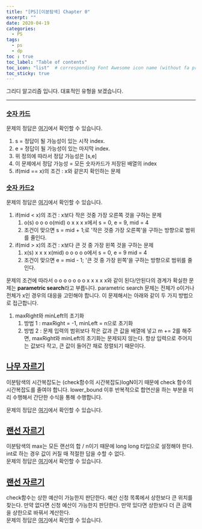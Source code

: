 ```yaml
---
title: "[PS][이분탐색] Chapter 0"
excerpt: ""
date: 2020-04-19
categories:
  - PS
tags:
  - ps 
  - dp
toc : true
toc_label: "Table of contents"
toc_icon: "list"  # corresponding Font Awesome icon name (without fa prefix)
toc_sticky: true
---
```


그리디 알고리즘 입니다. 대표적인 유형을 보겠습니다. 
- - -

### [숫자 카드](https://www.acmicpc.net/problem/10815)

문제의 정답은 [여기](https://gist.github.com/niklasjang/1ce3800d7fb9fb94ad7dee9f7ddd107e)에서 확인할 수 있습니다. 

1. s = 정답이 될 가능성이 있는 시작 index.
1. e = 정답이 될 가능성이 있는 마지막 index.
1. 위 정의에 따라서 정답 가능성은 [s,e]
1. 이 문제에서 정답 가능성 = 모든 숫자카드가 저장된 배열의 index
1. if(mid == x)의 조건 : x와 같은지 확인하는 문제

### [숫자 카드2](https://www.acmicpc.net/problem/10816)

문제의 정답은 [여기](https://gist.github.com/niklasjang/f77bd8b1d4342982dcd25f38dc68dada)에서 확인할 수 있습니다. 

1. if(mid < x)의 조건 : x보다 작은 것중 가장 오른쪽 것을 구하는 문제
	1. o(s) o o o o(mid) o x x x x에서 s = 0, e = 9, mid = 4
	1. 조건이 맞으면 s = mid + 1;로 '작은 것중 가장 오른쪽'을 구하는 방향으로 범위를 줄인다.
1. if(mid > x)의 조건 : x보다 큰 것 중 가장 왼쪽 것을 구하는 문제
	1. x(s) x x x x(mid) o o o o o에서 s = 0, e = 9 mid = 4
	1. 조건이 맞으면 e = mid - 1; '큰 것 중 가장 왼쪽'을 구하는 방향으로 범위를 줄인다.

문제의 조건에 따라서 o o o o o o o x x x x x와 같이 된다/안된다의 경계가 확실한 문제는 **parametric search**라고 부릅니다.
parametric search 문제는 전체가 o이거나 전체가 x인 경우의 대응을 고민해야 합니다. 이 문제해서는 아래와 같이 두 가지 방법으로 접근합니다.  

1. maxRight와 minLeft의 초기화
	1. 방법 1 : maxRight = -1, minLeft = n으로 초기화
	1. 방법 2 : 문제 입력의 범위보다 작은 값과 큰 값을 배열에 넣고 m += 2를 해주면, maxRight와 minLeft의 초기화는 문제되지 않는다. 항상 입력으로 주어지는 값보다 작고, 큰 값이 들어간 채로 정렬되기 때문이다.  

## [나무 자르기](https://www.acmicpc.net/problem/2805)

이분탐색의 시간복잡도는 (check함수의 시간복잡도)logN이기 때문에 check 함수의 시간복잡도를 줄여야 합니다. lower_bound 이후 반복적으로 합연산을 하는 부분을 미리 수행해서 간단한 수식을 통해 수행합니다.  

문제의 정답은 [여기](https://gist.github.com/niklasjang/4b74dd1342cd6421bc7f127946e09ab5)에서 확인할 수 있습니다. 

## [랜선 자르기](https://www.acmicpc.net/problem/1654)

이분탐색의 max는 모든 랜선의 합 / n이기 때문에 long long 타입으로 설정해야 한다. int로 하는 경우 값이 커질 때 적절한 답을 수할 수 없다.  
문제의 정답은 [여기](https://gist.github.com/niklasjang/73a11da90de77676d5dbd721e5b466e2)에서 확인할 수 있습니다. 

## [랜선 자르기](https://www.acmicpc.net/problem/2512)

check함수는 상한 예산이 가능한지 판단한다. 예산 신청 목록에서 상한보다 큰 위치를 찾는다. 만약 없다면 신청 예산이 가능한지 판단한다. 만약 있다면 상한보다 더 큰 금액을 상한으로 바꿔서 계산한다.  
문제의 정답은 [여기](https://gist.github.com/niklasjang/dcb37c421e23ac17166230c36933b8b3)에서 확인할 수 있습니다.  


